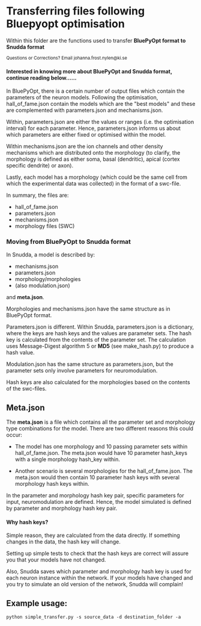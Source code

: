 # Transferring files following Bluepyopt optimisation



Within this folder are the functions used to transfer **BluePyOpt format
to Snudda format**

<p><small> Questions or Corrections? Email johanna.frost.nylen@ki.se </small></p>


#### Interested in knowing more about BluePyOpt and Snudda format, continue reading below......


In BluePyOpt, there is a certain number of output files which contain
the parameters of the neuron models.
Following the optimisation, hall_of_fame.json contain the models which 
are the "best models" and these are complemented with parameters.json 
and mechanisms.json. 

Within, parameters.json are either the values or ranges (i.e. the optimisation
interval) for each parameter. Hence, parameters.json informs us about
which parameters are either fixed or optimised within the model.

Within mechanisms.json are the ion channels and other density mechanisms which 
are distributed onto the morphology (to clarify, the morphology is defined as
either soma, basal (dendritic), apical (cortex specific dendrite) or axon).

Lastly, each model has a morphology (which could be the same cell from which
the experimental data was collected) in the format of a swc-file.

In summary, the files are:

* hall_of_fame.json
* parameters.json
* mechanisms.json
* morphology files (SWC)

### Moving from BluePyOpt to Snudda format

In Snudda, a model is described by:

* mechanisms.json
* parameters.json
* morphology/morphologies
* (also modulation.json)

and **meta.json**.

Morphologies and mechanisms.json have the same structure as in BluePyOpt format.

Parameters.json is different. Within Snudda, parameters.json is a dictionary,
where the keys are hash keys and the values are parameter sets. 
The hash key is calculated from the contents of the parameter set. The calculation
uses Message-Digest algorithm 5 or **MD5** (see make_hash.py) to produce
a hash value. 

Modulation.json has the same structure as parameters.json, but the parameter
sets only involve parameters for neuromodulation.

Hash keys are also calculated for the morphologies based on the contents of the
swc-files.

## Meta.json 
The **meta.json** is a file which contains all the parameter set and morphology type
combinations for the model. There are two different reasons this could occur:

* The model has one morphology and 10 passing parameter sets within hall_of_fame.json.
  The meta.json would have 10 parameter hash_keys with a single morphology hash_key within.

* Another scenario is several morphologies for the hall_of_fame.json. The meta.json
  would then contain 10 parameter hash keys with several morphology hash keys
  within. 

In the parameter and morphology hash key pair, specific parameters for input,
neuromodulation are defined. Hence, the model simulated is defined by
parameter and morphology hash key pair. 

#### Why hash keys?

Simple reason, they are calculated from the data directly. If something changes in
the data, the hash key will change.

Setting up simple tests to check that the hash keys are correct will
assure you that your models have not changed.

Also, Snudda saves which parameter and morphology hash key is used for each
neuron instance within the network. If your models have changed and you try to 
simulate an old version of the network, Snudda will complain! 


## Example usage:

```
python simple_transfer.py -s source_data -d destination_folder -a
```


